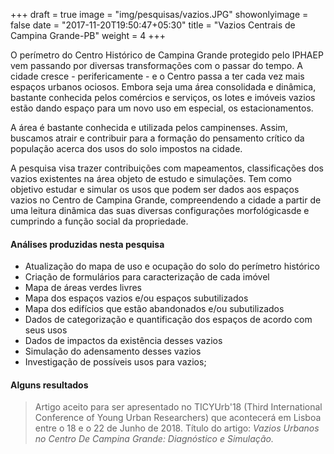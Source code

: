 +++
draft = true
image = "img/pesquisas/vazios.JPG"
showonlyimage = false
date = "2017-11-20T19:50:47+05:30"
title = "Vazios Centrais   de Campina Grande-PB"
weight = 4
+++

O perímetro do Centro Histórico de Campina Grande protegido pelo IPHAEP vem passando por diversas transformações com o passar do tempo. A cidade cresce - perifericamente - e o Centro passa a ter cada vez mais espaços urbanos ociosos. Embora seja uma área consolidada e dinâmica, bastante conhecida pelos comércios e serviços, os lotes e imóveis vazios estão dando espaço para um novo uso em especial, os estacionamentos.  
<!--more-->

A área é bastante conhecida e utilizada pelos campinenses. Assim, buscamos atrair e contribuir para a formação do pensamento crítico da população acerca dos usos do solo impostos na cidade.

A pesquisa visa trazer contribuições com mapeamentos, classificações dos vazios existentes na área objeto de estudo e simulações. Tem como objetivo estudar e simular os usos que podem ser dados aos espaços vazios no Centro de Campina Grande, compreendendo a cidade a partir de uma leitura dinâmica das suas diversas configurações morfológicasde e cumprindo a função social da propriedade.


#### Análises produzidas nesta pesquisa

* Atualização do mapa de uso e ocupação do solo do perímetro histórico
* Criação de formulários para caracterização de cada imóvel
* Mapa de áreas verdes livres
* Mapa dos espaços vazios e/ou espaços subutilizados
* Mapa dos edifícios que estão abandonados e/ou subutilizados
* Dados de categorização e quantificação dos espaços de acordo com seus usos
* Dados de impactos da existência desses vazios
* Simulação do adensamento desses vazios
* Investigação de possíveis usos para vazios;


#### Alguns resultados
> Artigo aceito para ser apresentado no TICYUrb'18 (Third International Conference of Young Urban Researchers) que acontecerá em Lisboa entre o 18 e o 22 de Junho de 2018. Título do artigo: *Vazios Urbanos no Centro De Campina Grande: Diagnóstico e Simulação.*
